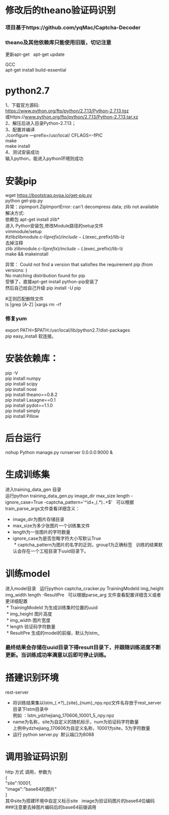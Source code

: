 # 修改后的theano验证码识别
### 项目基于https://github.com/yqMac/Captcha-Decoder
### theano及其他依赖库只能使用旧版，切记注意    

更新apt-get  
apt-get update  
  

GCC  
apt-get install build-essential  


# python2.7
1、下载官方源码:   
https://www.python.org/ftp/python/2.7.13/Python-2.7.13.tgz  
或https://www.python.org/ftp/python/2.7.13/Python-2.7.13.tar.xz  
2、解压后进入目录Python-2.7.13；  
3、配置并编译  
./configure —prefix=/usr/local/  CFLAGS=-fPIC  
make   
make install  
4、测试安装成功  
输入python，能进入python环境则成功  

# 安装pip  
wget https://bootstrap.pypa.io/get-pip.py   
python get-pip.py  
异常：zipimport.ZipImportError: can't decompress data; zlib not available  
解决方式:   
依赖包  apt-get install zlib*  
进入 Python安装包,修改Module路径的setup文件  
vimmodule/setup  
#zlibzlibmodule.c-I$(prefix)/include-L$(exec_prefix)/lib-lz  
去掉注释   
zlib zlibmodule.c-I$(prefix)/include-L$(exec\_prefix)/lib-lz  
make && makeinstall  

异常： Could not find a version that satisfies the requirement pip (from versions: )  
No matching distribution found for pip  
受够了，直接apt-get install python-pip安装了  
然后自己给自己升级 pip  install -U pip  

#正则匹配删除文件  
ls |grep [A-Z] |xargs rm -rf  
  
### 修复yum  
export PATH=$PATH:/usr/local/lib/python2.7/dist-packages  
pip easy_install 软连接。  
# 安装依赖库：  
pip -V  
pip install numpy  
pip install scipy  
pip install nose  
pip install theano==0.8.2  
pip install Lasagne==0.1  
pip install pydot==1.1.0  
pip install simply  
pip install Pillow  

# 后台运行  
nohup Python manage.py runserver 0.0.0.0:9000 &  
  
# 生成训练集
进入training_data_gen 目录  
运行python training_data\_gen.py image\_dir max\_size length -ignore\_case=True -captcha\_pattern='^\d+\_(.*)\..+$'  
可以根据train\_parse\_args文件查看详细含义：  
  * image\_dir为图片存储目录  
  * max\_size为多少张图片一个训练集文件  
  * length为一张图片的字符数量  
  * ignore\_case为是否忽略字符大小写默认True  
  * captcha\_pattern为图片的名字的正则，group1为正确标签  
训练的结果默认会存在一个工程目录下uuid目录下。
# 训练model  
进入model目录  
运行python  captcha_cracker.py TrainingModeId img\_height img\_width length -ResultPre  
可以根据parse\_arg 文件查看配置详细含义或者更详细配置  
  * TrainingModeId 为生成训练集时位置的uuid  
  * img\_height 图片高度  
  * img\_width 图片宽度  
  * length 验证码字符数量  
  * ResultPre 生成的model的前缀，默认为lstm_  
### 最终结果会存储在uuid目录下得result目录下，并跟随训练进度不断更新。当训练成功率满意以后即可停止训练。

# 搭建识别环境
rest-server
 * 将训练结果集以lstm_(.*?)\_{site}\_{num}\_npy.npz文件名存放于rest_server目录下lstm目录中  
 例如 ：lstm\_ydzhejiang\_170606\_10001\_5_npy.npz  
 * name为名称，site为自定义的随机标示，num为验证码字符数量  
 上例中ydzhejiang_170606为自定义名称，10001为site，5为字符数量  
 * 运行 python server.py  默认端口为8088
# 调用验证码识别
http 方式 调用，参数为  
{  
  "site":10001,  
  "image":"base64的图片"  
}  
其中site为搭建环境中自定义标示site  
image为验证码图片的base64位编码  
###注意要去掉图片编码后的base64前缀调用
